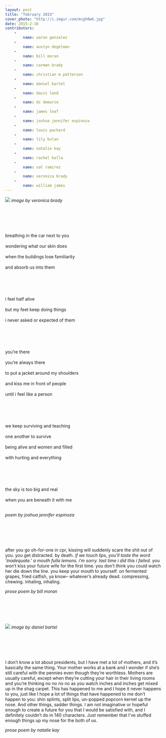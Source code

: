 ```yaml
---
layout: post
title: "february 2015"
cover_photo: "http://i.imgur.com/mcgh0w6.jpg"
date: 2015-2-16
contributors:
    -
        name: aaron gonzalez
    -
        name: austyn degelman 
    -
        name: bill moran 
    -
        name: carmen brady 
    -
        name: christian m patterson
    -
        name: daniel bartel 
    -
        name: davis land
    -
        name: dc demarse 
    -
        name: james leaf 
    -
        name: joshua jennifer espinoza 
    -
        name: louis packard
    -
        name: lily bulan 
    -
        name: natalie kay 
    -
        name: rachel balla 
    -
        name: sal ramirez
    -
        name: veronica brady 
    -
        name: william james 
---
```


![](https://41.media.tumblr.com/657de04e285e94c9a04135eacc8264ce/tumblr_njvr3vUDOK1u0e83lo1_500.jpg)
*image by veronica brady*

<br><br><br><br>

breathing in the car next to you<br><br>
wondering what our skin does<br><br>
when the buildings lose familiarity<br><br>
and absorb us into them<br><br>
<br><br><br><br>
i feel half alive<br><br>
but my feet keep doing things<br><br>
i never asked or expected of them<br><br>
<br><br><br><br>
you’re there<br><br>
you’re always there<br><br>
to put a jacket around my shoulders<br><br>
and kiss me in front of people<br><br>
until i feel like a person<br><br>
<br><br><br><br>
we keep surviving and teaching<br><br>
one another to survive<br><br>
being alive and women and filled<br><br>
with hurting and everything<br><br>
<br><br><br><br>
the sky is too big and real<br><br>
when you are beneath it with me<br><br>

*poem by joshua jennifer espinoza*

<br><br><br><br>

after you go oh-for-one in cpr, kissing will suddenly scare the shit out of you. you get distracted. by death. <i> if we touch lips, you’ll taste the word ‘inadequate.’ a mouth fulla lemons. i’m sorry. last time i did this i failed. </i> you won’t kiss your future wife for the first time. you don’t think you could watch her die down the line. you keep your mouth to yourself. on fermented grapes, fried catfish, ya know– whatever’s already dead. compressing, chewing. inhaling, inhaling.

*prose poem by bill moran*

<br><br><br><br>

![](https://41.media.tumblr.com/bbae842af0ac82b40c5e1453eb1b2e38/tumblr_njvr45gF7E1u0e83lo1_540.jpg)
*image by daniel bartel*

<br><br><br><br>

I don’t know a lot about presidents, but I have met a lot of mothers, and it’s basically the same thing. Your mother works at a bank and I wonder if she’s still careful with the pennies even though they’re worthless. Mothers are usually careful, except when they’re cutting your hair in their living rooms and you’re thinking no no no no as you watch inches and inches get mixed up in the shag carpet. This has happened to me and I hope it never happens to you, just like I hope a lot of things that have happened to me don’t happen to you: shin splints, split lips, un-popped popcorn kernel up the nose. And other things, sadder things. I am not imaginative or hopeful enough to create a future for you that I would be satisfied with, and I definitely couldn’t do in 140 characters. Just remember that I’ve stuffed enough things up my nose for the both of us.

*prose poem by natalie kay*

<br><br><br><br>